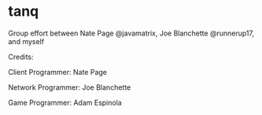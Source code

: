 # tanq
Group effort between Nate Page @javamatrix, Joe Blanchette @runnerup17, and myself

Credits:

Client Programmer: Nate Page

Network Programmer: Joe Blanchette

Game Programmer: Adam Espinola
